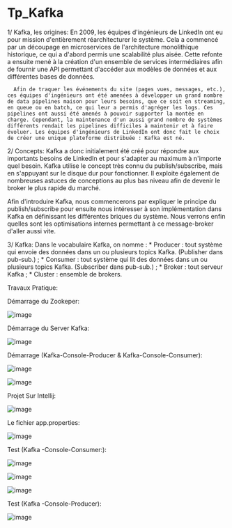 # Tp_Kafka


1/ Kafka, les origines:
      En 2009, les équipes d'ingénieurs de LinkedIn ont eu pour mission d'entièrement réarchitecturer le système. Cela a commencé par un découpage en microservices de l'architecture monolithique historique, ce qui a d'abord permis une scalabilité plus aisée. Cette refonte a ensuite mené à la création d'un ensemble de services intermédiaires afin de fournir une API permettant d'accéder aux modèles de données et aux différentes bases de données.
      
      Afin de traquer les événements du site (pages vues, messages, etc.), ces équipes d'ingénieurs ont été amenées à développer un grand nombre de data pipelines maison pour leurs besoins, que ce soit en streaming, en queue ou en batch, ce qui leur a permis d'agréger les logs. Ces pipelines ont aussi été amenés à pouvoir supporter la montée en charge. Cependant, la maintenance d'un aussi grand nombre de systèmes différents rendait les pipelines difficiles à maintenir et à faire évoluer. Les équipes d'ingénieurs de LinkedIn ont donc fait le choix de créer une unique plateforme distribuée : Kafka est né.
      
2/ Concepts:
       Kafka a donc initialement été créé pour répondre aux importants besoins de LinkedIn et pour s'adapter au maximum à n'importe quel besoin. Kafka utilise le concept très connu du publish/subscribe, mais en s'appuyant sur le disque dur pour fonctionner. Il exploite également de nombreuses astuces de conceptions au plus bas niveau afin de devenir le broker le plus rapide du marché.

Afin d'introduire Kafka, nous commencerons par expliquer le principe du publish/subscribe pour ensuite nous intéresser à son implémentation dans Kafka en définissant les différentes briques du système. Nous verrons enfin quelles sont les optimisations internes permettant à ce message-broker d'aller aussi vite.

3/ Kafka:
  Dans le vocabulaire Kafka, on nomme :
     * Producer : tout système qui envoie des données dans un ou plusieurs topics Kafka. (Publisher dans pub-sub.) ;
     * Consumer : tout système qui lit des données dans un ou plusieurs topics Kafka. (Subscriber dans pub-sub.) ;
     * Broker : tout serveur Kafka ;
     * Cluster : ensemble de brokers.


Travaux Pratique:

Démarrage du Zookeper:

![image](https://user-images.githubusercontent.com/97621443/172690771-4f294966-fbe4-4441-a761-5c96e1737d1e.png)

Démarrage du Server Kafka:

![image](https://user-images.githubusercontent.com/97621443/172691136-913190c6-7272-4adb-8fcd-bdfdfc54ea88.png)

Démarrage (Kafka-Console-Producer & Kafka-Console-Consumer):

![image](https://user-images.githubusercontent.com/97621443/172691814-1863561a-fffb-4e08-9aff-059deb0a051b.png)


![image](https://user-images.githubusercontent.com/97621443/172692454-18356c6b-b2a1-49b5-8080-bd410778f672.png)


Projet Sur Intellij:

![image](https://user-images.githubusercontent.com/97621443/172692807-a49ef5a4-1ee5-494b-9b2e-3d4b55ebc629.png)


Le fichier app.properties:

![image](https://user-images.githubusercontent.com/97621443/172692984-5494858c-a00a-46c9-931d-0013ee7b11c5.png)


Test  (Kafka -Console-Consumer:):

![image](https://user-images.githubusercontent.com/97621443/172693804-1824494f-d513-496a-8e41-af3b59691089.png)

![image](https://user-images.githubusercontent.com/97621443/172693975-071928fc-ba93-4276-be8b-c223482bc6b4.png)

![image](https://user-images.githubusercontent.com/97621443/172695068-cb8e75b0-0d32-4527-a347-655f20187e30.png)

Test  (Kafka -Console-Producer):

![image](https://user-images.githubusercontent.com/97621443/172695847-4f4873d4-8e4d-42ed-8af9-2ed76e0d59a9.png)















      
      
